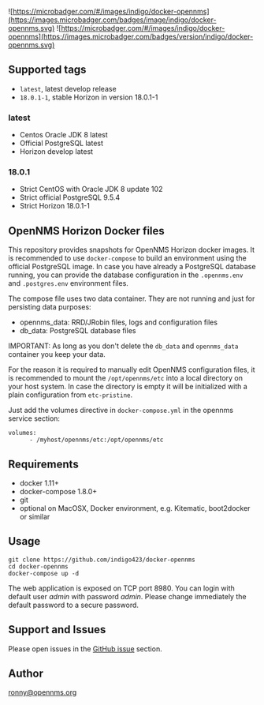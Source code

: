 ![https://microbadger.com/#/images/indigo/docker-opennms](https://images.microbadger.com/badges/image/indigo/docker-opennms.svg) ![https://microbadger.com/#/images/indigo/docker-opennms](https://images.microbadger.com/badges/version/indigo/docker-opennms.svg)
## Supported tags

* `latest`, latest develop release
* `18.0.1-1`, stable Horizon in version 18.0.1-1

### latest

* Centos Oracle JDK 8 latest
* Official PostgreSQL latest
* Horizon develop latest

### 18.0.1

* Strict CentOS with Oracle JDK 8 update 102
* Strict official PostgreSQL 9.5.4
* Strict Horizon 18.0.1-1

## OpenNMS Horizon Docker files

This repository provides snapshots for OpenNMS Horizon docker images.
It is recommended to use `docker-compose` to build an environment using the official PostgreSQL image.
In case you have already a PostgreSQL database running, you can provide the database configuration in the `.opennms.env` and `.postgres.env` environment files.

The compose file uses two data container. They are not running and just for persisting data purposes:

* opennms_data: RRD/JRobin files, logs and configuration files
* db_data: PostgreSQL database files

IMPORTANT:
As long as you don't delete the `db_data` and `opennms_data` container you keep your data.

For the reason it is required to manually edit OpenNMS configuration files, it is recommended to mount the `/opt/opennms/etc` into a local directory on your host system. In case the directory is empty it will be initialized with a plain configuration from `etc-pristine`.

Just add the volumes directive in `docker-compose.yml` in the opennms service section:
```
volumes:
      - /myhost/opennms/etc:/opt/opennms/etc
```

## Requirements

* docker 1.11+
* docker-compose 1.8.0+
* git
* optional on MacOSX, Docker environment, e.g. Kitematic, boot2docker or similar

## Usage

```
git clone https://github.com/indigo423/docker-opennms
cd docker-opennms
docker-compose up -d
```

The web application is exposed on TCP port 8980. You can login with default user *admin* with password *admin*. Please change immediately the default password to a secure password.

## Support and Issues

Please open issues in the [GitHub issue](https://github.com/indigo423/docker-opennms) section.

## Author

ronny@opennms.org
